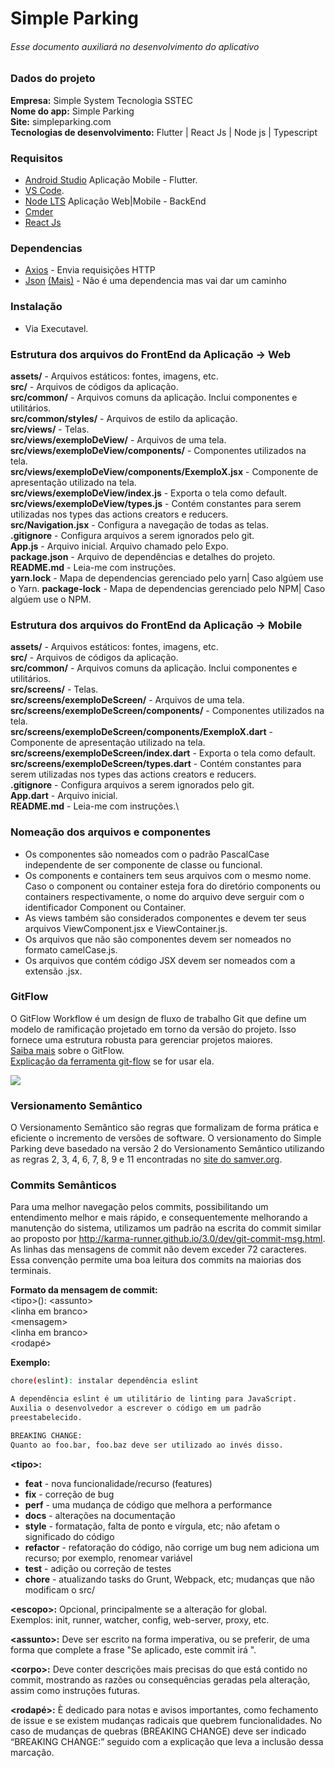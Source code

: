 # Simple Parking
###### Esse documento auxiliará no desenvolvimento do aplicativo

### Dados do projeto
**Empresa:** Simple System Tecnologia SSTEC\
**Nome do app:** Simple Parking\
**Site:** simpleparking.com\
**Tecnologias de desenvolvimento:** Flutter | React Js | Node js | Typescript 

### Requisitos
- [Android Studio](https://developer.android.com/studio/ "Android Studio") Aplicação Mobile - Flutter.
- [VS Code](https://code.visualstudio.com/ "Visual Studio Code").
- [Node LTS](https://nodejs.org/en/ "Node Js") Aplicação Web|Mobile - BackEnd
- [Cmder](https://cmder.net/ "Cmder")
- [React Js](https://pt-br.reactjs.org/) 

### Dependencias
- [Axios](https://malcoded.com/posts/react-http-requests-axios/) - Envia requisições HTTP
- [Json](https://www.techiediaries.com/react-json-fetch-rest-api-bootstrap/) [(Mais)](https://pusher.com/tutorials/consume-restful-api-react) - Não é uma dependencia mas vai dar um caminho

### Instalação
- Via Executavel.

### Estrutura dos arquivos do FrontEnd da Aplicação -> Web
**assets/** - Arquivos estáticos: fontes, imagens, etc.\
**src/** - Arquivos de códigos da aplicação.\
**src/common/** - Arquivos comuns da aplicação. Inclui componentes e utilitários.\
**src/common/styles/** - Arquivos de estilo da aplicação.\
**src/views/** - Telas.\
**src/views/exemploDeView/** - Arquivos de uma tela.\
**src/views/exemploDeView/components/** - Componentes utilizados na tela.\
**src/views/exemploDeView/components/ExemploX.jsx** - Componente de apresentação utilizado na tela.\
**src/views/exemploDeView/index.js** - Exporta o tela como default.\
**src/views/exemploDeView/types.js** - Contém constantes para serem utilizadas nos types das actions creators e reducers.\
**src/Navigation.jsx** - Configura a navegação de todas as telas.\
**.gitignore** - Configura arquivos a serem ignorados pelo git.\
**App.js** - Arquivo inicial. Arquivo chamado pelo Expo.\
**package.json** - Arquivo de dependências e detalhes do projeto.\
**README.md** - Leia-me com instruções.\
**yarn.lock** - Mapa de dependencias gerenciado pelo yarn| Caso algúem use o Yarn.
**package-lock** - Mapa de dependencias gerenciado pelo NPM| Caso algúem use o NPM.

### Estrutura dos arquivos do FrontEnd da Aplicação -> Mobile
**assets/** - Arquivos estáticos: fontes, imagens, etc.\
**src/** - Arquivos de códigos da aplicação.\
**src/common/** - Arquivos comuns da aplicação. Inclui componentes e utilitários.\
**src/screens/** - Telas.\
**src/screens/exemploDeScreen/** - Arquivos de uma tela.\
**src/screens/exemploDeScreen/components/** - Componentes utilizados na tela.\
**src/screens/exemploDeScreen/components/ExemploX.dart** - Componente de apresentação utilizado na tela.\
**src/screens/exemploDeScreen/index.dart** - Exporta o tela como default.\
**src/screens/exemploDeScreen/types.dart** - Contém constantes para serem utilizadas nos types das actions creators e reducers.\
**.gitignore** - Configura arquivos a serem ignorados pelo git.\
**App.dart** - Arquivo inicial.\
**README.md** - Leia-me com instruções.\

### Nomeação dos arquivos e componentes
  - Os componentes são nomeados com o padrão PascalCase independente de ser componente de classe ou funcional.
  - Os components e containers tem seus arquivos com o mesmo nome. Caso o component ou container esteja fora do diretório components ou containers respectivamente, o nome do arquivo deve serguir com o identificador Component ou Container.
  - As views também são considerados componentes e devem ter seus arquivos ViewComponent.jsx e ViewContainer.js.
  - Os arquivos que não são componentes devem ser nomeados no formato camelCase.js.
  - Os arquivos que contém código JSX devem ser nomeados com a extensão .jsx.

### GitFlow
O GitFlow Workflow é um design de fluxo de trabalho Git que define um modelo de ramificação projetado em torno da versão do projeto. Isso fornece uma estrutura robusta para gerenciar projetos maiores.\
[Saiba mais](https://datasift.github.io/gitflow/IntroducingGitFlow.html) sobre o GitFlow.\
[Explicação da ferramenta git-flow](https://fjorgemota.com/git-flow-uma-forma-legal-de-organizar-repositorios-git/) se for usar ela.

![](https://proxy.duckduckgo.com/iu/?u=https%3A%2F%2Fraw.githubusercontent.com%2FVoronenko%2Fgitflow-release%2Fmaster%2Fimages%2Fgit-workflow-release-cycle-4maintenance.png&f=1)

### Versionamento Semântico
O Versionamento Semântico são regras que formalizam de forma prática e eficiente o incremento de versões de software. O versionamento do Simple Parking deve basedado na versão 2 do Versionamento Semântico utilizando as regras 2, 3, 4, 6, 7, 8, 9 e 11 encontradas no [site do samver.org](https://semver.org/lang/pt-BR/).

### Commits Semânticos
Para uma melhor navegação pelos commits, possibilitando um entendimento melhor e mais rápido, e consequentemente melhorando a manutenção do sistema, utilizamos um padrão na escrita do commit similar ao proposto por http://karma-runner.github.io/3.0/dev/git-commit-msg.html.
As linhas das mensagens de commit não devem exceder 72 caracteres. Essa convenção permite uma boa leitura dos commits na maiorias dos terminais.

**Formato da mensagem de commit:**\
\<tipo\>\(<escopo>\): \<assunto\>\
\<linha em branco\>\
\<mensagem\>\
\<linha em branco\>\
\<rodapé\>

**Exemplo:**
```sh
chore(eslint): instalar dependência eslint

A dependência eslint é um utilitário de linting para JavaScript.
Auxilia o desenvolvedor a escrever o código em um padrão
preestabelecido.

BREAKING CHANGE:
Quanto ao foo.bar, foo.baz deve ser utilizado ao invés disso.
```

**\<tipo\>:**
  - **feat** - nova funcionalidade/recurso (features)
  - **fix** - correção de bug
  - **perf** - uma mudança de código que melhora a performance
  - **docs** - alterações na documentação
  - **style** - formatação, falta de ponto e vírgula, etc; não afetam o significado do código
  - **refactor** - refatoração do código, não corrige um bug nem adiciona um recurso; por exemplo, renomear variável
  - **test** - adição ou correção de testes
  - **chore** - atualizando tasks do Grunt, Webpack, etc; mudanças que não modificam o src/

**\<escopo\>:** Opcional, principalmente se a alteração for global.\
Exemplos: init, runner, watcher, config, web-server, proxy, etc.

**\<assunto\>:** Deve ser escrito na forma imperativa, ou se preferir, de uma forma que complete a frase "Se aplicado, este commit irá ".

**\<corpo\>:** Deve conter descrições mais precisas do que está contido no commit, mostrando as razões ou consequências geradas pela alteração, assim como instruções futuras.

**\<rodapé\>:** È dedicado para notas e avisos importantes, como fechamento de issue e se existem mudanças radicais que quebrem funcionalidades. No caso de mudanças de quebras (BREAKING CHANGE) deve ser indicado “BREAKING CHANGE:” seguido com a explicação que leva a inclusão dessa marcação.
